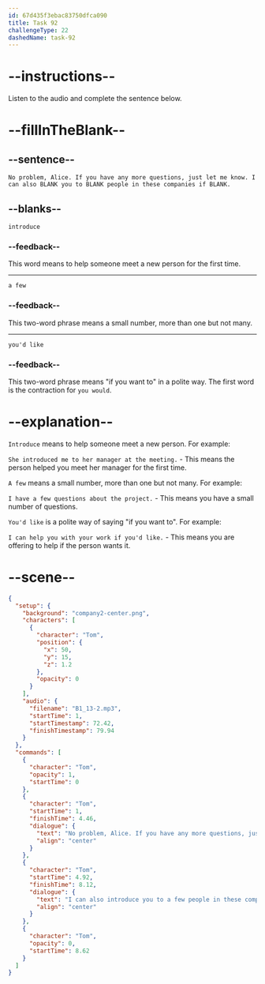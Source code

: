 ```yaml
---
id: 67d435f3ebac83750dfca090
title: Task 92
challengeType: 22
dashedName: task-92
---
```


<!-- (Audio) Tom: No problem, Alice. If you have any more questions, just let me know. I can also introduce you to a few people in these companies if you'd like. -->

# --instructions--

Listen to the audio and complete the sentence below.

# --fillInTheBlank--

## --sentence--

`No problem, Alice. If you have any more questions, just let me know. I can also BLANK you to BLANK people in these companies if BLANK.`  

## --blanks--

`introduce`  

### --feedback--  

This word means to help someone meet a new person for the first time.  

---  

`a few`  

### --feedback--  

This two-word phrase means a small number, more than one but not many.  

---  

`you'd like`  

### --feedback--  

This two-word phrase means "if you want to" in a polite way. The first word is the contraction for `you would`.

# --explanation--  

`Introduce` means to help someone meet a new person. For example:

`She introduced me to her manager at the meeting.` - This means the person helped you meet her manager for the first time.  

`A few` means a small number, more than one but not many. For example:  

`I have a few questions about the project.` - This means you have a small number of questions.  

`You'd like` is a polite way of saying "if you want to". For example:  

`I can help you with your work if you'd like.` - This means you are offering to help if the person wants it.  

# --scene--

```json
{
  "setup": {
    "background": "company2-center.png",
    "characters": [
      {
        "character": "Tom",
        "position": {
          "x": 50,
          "y": 15,
          "z": 1.2
        },
        "opacity": 0
      }
    ],
    "audio": {
      "filename": "B1_13-2.mp3",
      "startTime": 1,
      "startTimestamp": 72.42,
      "finishTimestamp": 79.94
    }
  },
  "commands": [
    {
      "character": "Tom",
      "opacity": 1,
      "startTime": 0
    },
    {
      "character": "Tom",
      "startTime": 1,
      "finishTime": 4.46,
      "dialogue": {
        "text": "No problem, Alice. If you have any more questions, just let me know.",
        "align": "center"
      }
    },
    {
      "character": "Tom",
      "startTime": 4.92,
      "finishTime": 8.12,
      "dialogue": {
        "text": "I can also introduce you to a few people in these companies if you'd like.",
        "align": "center"
      }
    },
    {
      "character": "Tom",
      "opacity": 0,
      "startTime": 8.62
    }
  ]
}
```
